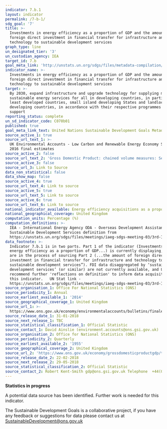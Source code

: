 ```yaml
---
indicator: 7.b.1
layout: indicator
permalink: /7-b-1/
sdg_goal: '7'
title: >-
  Investments in energy efficiency as a proportion of GDP and the amount of
  foreign direct investment in financial transfer for infrastructure and
  technology to sustainable development services
graph_type: line
un_designated_tier: '3'
un_custodian_agency: IEA
target_id: 7.b
goal_meta_link: 'http://unstats.un.org/sdgs/files/metadata-compilation/Metadata-Goal-7.pdf'
indicator_name: >-
  Investments in energy efficiency as a proportion of GDP and the amount of
  foreign direct investment in financial transfer for infrastructure and
  technology to sustainable development services
target: >-
  By 2030, expand infrastructure and upgrade technology for supplying modern and
  sustainable energy services for all in developing countries, in particular
  least developed countries, small island developing States and landlocked
  developing countries, in accordance with their respective programmes of
  support
reporting_status: complete
un_sd_indicator_code: C070b01
published: true
goal_meta_link_text: United Nations Sustainable Development Goals Metadata (PDF 4.0 MB)
source_active_1: true
source_url_text_1: >-
  UK Environmental Accounts - Low Carbon and Renewable Energy Economy Survey:
  2016 final estimates
source_active_2: false
source_url_text_2: 'Gross Domestic Product: chained volume measures: Seasonally adjusted £m'
source_active_3: false
source_url_3: Link to Source
data_non_statistical: false
data_show_map: false
source_active_4: true
source_url_text_4: Link to source
source_active_5: true
source_url_text_5: Link to source
source_active_6: true
source_url_text_6: Link to source
national_indicator_available: Energy efficiency acquisitions as a proportion of GDP
national_geographical_coverage: United Kingdom
computation_units: Percentage (%)
computation_definitions: >-
  IEA - International Energy Agency ODA - Overseas Development Assistance
  Sustainable Development Services definition from
  https://unstats.un.org/sdgs/files/meetings/iaeg-sdgs-meeting-03/3rd-IAEG-SDGs-presentation-SE4ALL--7.b.1.pdf
data_footnote: >-
  Indicator 7.b.1 is in two parts. Part 1 of the indicator (Investments in
  energy efficiency as a proportion of GDP...) is currently displaying, and we
  are in the process of sourcing Part 2 (...the amount of foreign direct
  investment in financial transfer for infrastructure and technology to
  sustainable development services”). FDI data disaggregated by ‘sustainability
  development services’ (or similar) are not currently available, and UN Stat
  recommend further 'reflections on definition' to inform data acquisition for
  this indicator.   UN Stat link -
  https://unstats.un.org/sdgs/files/meetings/iaeg-sdgs-meeting-03/3rd-IAEG-SDGs-presentation-SE4ALL--7.b.1.pdf
source_organisation_1: Office For National Statistics (ONS)
source_periodicity_1: Annual
source_earliest_available_1: '2014'
source_geographical_coverage_1: United Kingdom
source_url_1: >-
  https://www.ons.gov.uk/economy/environmentalaccounts/bulletins/finalestimates/2016
source_release_date_1: 31-01-2018
source_next_release_1: TBC
source_statistical_classification_1: Official Statistic
source_contact_1: David Ainslie (environment.accounts@ons.gsi.gov.uk)
source_organisation_2: Office for National Statistics (ONS)
source_periodicity_2: Quarterly
source_earliest_available_2: '1955'
source_geographical_coverage_2: United Kingdom
source_url_2: 'https://www.ons.gov.uk/economy/grossdomesticproductgdp/timeseries/abmi/pn2'
source_release_date_2: 22-02-2018
source_next_release_2: 29-05-2018
source_statistical_classification_2: Official Statistic
source_contact_2: Robert Kent-Smith gdp@ons.gsi.gov.uk Telephone  +44(0)1633 651618
---
```

**Statistics in progress**              

A potential data source has been identified. Further work is needed for this indicator.

The Sustainable Development Goals is a collaborative project, if you have any feedback or suggestions for data please contact us at <SustainableDevelopment@ons.gov.uk>
